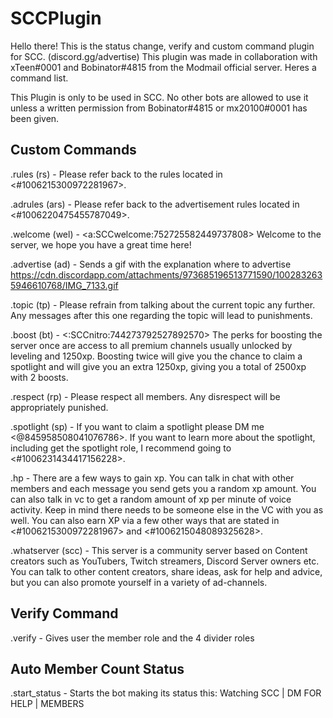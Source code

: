 # SCCPlugin

Hello there! This is the status change, verify and custom command plugin for SCC. (discord.gg/advertise)
This plugin was made in collaboration with xTeen#0001 and Bobinator#4815 from the Modmail official server.
Heres a command list.

This Plugin is only to be used in SCC. No other bots are allowed to use it unless a written permission from Bobinator#4815 or mx20100#0001 has been given.

## Custom Commands
.rules (rs) -  Please refer back to the rules located in <#1006215300972281967>.

.adrules (ars) -  Please refer back to the advertisement rules located in <#1006220475455787049>.

.welcome (wel) -  <a:SCCwelcome:752725582449737808> Welcome to the server, we hope you have a great time here!

.advertise (ad) -  Sends a gif with the explanation where to advertise https://cdn.discordapp.com/attachments/973685196513771590/1002832635946610768/IMG_7133.gif

.topic (tp) -  Please refrain from talking about the current topic any further. Any messages after this one regarding the topic will lead to punishments.

.boost (bt) -  <:SCCnitro:744273792527892570> The perks for boosting the server once are access to all premium channels usually unlocked by leveling and 1250xp. Boosting twice will give you the chance to claim a spotlight and will give you an extra 1250xp, giving you a total of 2500xp with 2 boosts.

.respect (rp) -  Please respect all members. Any disrespect will be appropriately punished.

.spotlight (sp) -  If you want to claim a spotlight please DM me <@845958508041076786>. If you want to learn more about the spotlight, including get the spotlight role, I recommend going to <#1006231434417156228>.

.hp - There are a few ways to gain xp. You can talk in chat with other members and each message you send gets you a random xp amount. You can also talk in vc to get a random amount of xp per minute of voice activity. Keep in mind there needs to be someone else in the VC with you as well. You can also earn XP via a few other ways that are stated in <#1006215300972281967> and <#1006215048089325628>.

.whatserver (scc) - This server is a community server based on Content creators such as YouTubers, Twitch streamers, Discord Server owners etc. You can talk to other content creators, share ideas, ask for help and advice, but you can also promote yourself in a variety of ad-channels.

## Verify Command

.verify - Gives user the member role and the 4 divider roles

## Auto Member Count Status

.start_status - Starts the bot making its status this: Watching SCC | DM FOR HELP | <membercount> MEMBERS
